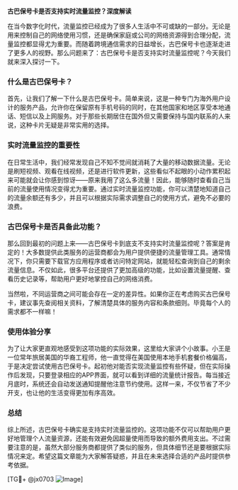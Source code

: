 **古巴保号卡是否支持实时流量监控？深度解读**

在当今数字化时代，流量监控已经成为了很多人生活中不可或缺的一部分。无论是用来控制自己的网络使用习惯，还是确保家庭或公司的网络资源得到合理分配，流量监控都显得尤为重要。而随着跨境通信需求的日益增长，古巴保号卡也逐渐走进了更多人的视野。那么问题来了：古巴保号卡是否支持实时流量监控呢？今天我们就来深入探讨一下。

### 什么是古巴保号卡？

首先，让我们了解一下什么是古巴保号卡。简单来说，这是一种专门为海外用户设计的服务产品，允许你在保留原有手机号码的同时，在其他国家和地区享受本地通话、短信以及上网服务。对于那些长期居住在国外但又需要保持与国内联系的人来说，这种卡片无疑是非常实用的选择。

### 实时流量监控的重要性

在日常生活中，我们经常发现自己不知不觉间就消耗了大量的移动数据流量。无论是刷短视频、观看在线视频，还是进行软件更新，这些看似不起眼的小动作累积起来可能就会让你感到惊讶——原来我用了这么多流量！因此，能够随时查看自己当前的流量使用情况变得尤为重要。通过实时流量监控功能，你可以清楚地知道自己的流量余额还有多少，并且可以根据实际需求调整自己的使用方式，避免不必要的浪费。

### 古巴保号卡是否具备此功能？

那么回到最初的问题上来——古巴保号卡到底支不支持实时流量监控呢？答案是肯定的！大多数提供此类服务的运营商都会为用户提供便捷的流量管理工具。通常情况下，你只需要下载官方应用程序或者访问特定网站，就能轻松查询到自己的剩余流量信息。不仅如此，很多平台还提供了更加高级的功能，比如设置流量提醒、查看历史记录等，帮助用户更好地掌控自己的网络消费。

当然啦，不同运营商之间可能会存在一定的差异性。如果你正在考虑购买古巴保号卡，建议事先查阅相关资料，了解清楚具体的服务内容和条款细则。毕竟每个人的需求都不一样嘛！

### 使用体验分享

为了让大家更直观地感受到这项功能的实际效果，这里给大家讲个小故事。小王是一位常年旅居美国的华裔工程师，他一直觉得在美国使用本地手机套餐价格偏高，于是决定尝试使用古巴保号卡。起初他对能否实现流量监控有些怀疑，但在实际操作后发现，只要登录相应的APP界面，就可以看到详细的流量统计报告。每当接近月底时，系统还会自动发送通知提醒他注意节约使用。这样一来，不仅节省了不少开支，也让他的生活变得更加有序高效。

### 总结

综上所述，古巴保号卡确实是支持实时流量监控的。这项功能不仅可以帮助用户更好地管理个人流量资源，还能有效避免因超量使用而导致的额外费用支出。不过需要注意的是，虽然大部分服务商都提供了类似的服务，但具体细节还是要根据实际情况来定。希望这篇文章能为大家解答疑惑，并且在未来选择合适的产品时提供参考依据。

[TG💪+ @jx0703 ![Image](https://github.com/user-attachments/assets/dbca1d08-cadb-493c-b0ec-ad6f7a83f270)]